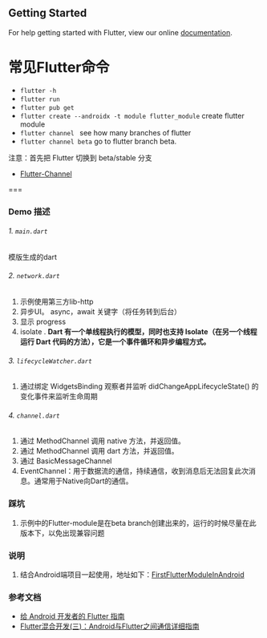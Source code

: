 ## Getting Started

For help getting started with Flutter, view our online
[documentation](https://flutter.dev/).

# 常见Flutter命令
- `flutter -h`
- `flutter run`
- `flutter pub get`
- `flutter create --androidx -t module flutter_module` create flutter module
- `flutter channel ` see how many branches of flutter
- `flutter channel beta`  go to flutter branch beta.

注意：首先把 Flutter 切换到 beta/stable 分支 
- [Flutter-Channel](https://github.com/flutter/flutter/wiki/Flutter-build-release-channels) 

===

### Demo 描述
###### 1. `main.dart`
模版生成的dart

###### 2. `network.dart`
1. 示例使用第三方lib-http
2. 异步UI。 async，await 关键字（将任务转到后台）
3. 显示 progress
4. isolate . **Dart 有一个单线程执行的模型，同时也支持 Isolate（在另一个线程运行 Dart 代码的方法），它是一个事件循环和异步编程方式。**

###### 3. `lifecycleWatcher.dart`
1. 通过绑定 WidgetsBinding 观察者并监听 didChangeAppLifecycleState() 的变化事件来监听生命周期

###### 4. `channel.dart`
1. 通过 MethodChannel 调用 native 方法，并返回值。
2. 通过 MethodChannel 调用 dart 方法，并返回值。
3. 通过 BasicMessageChannel 
4. EventChannel：用于数据流的通信，持续通信，收到消息后无法回复此次消息。通常用于Native向Dart的通信。


### 踩坑
1. 示例中的Flutter-module是在beta branch创建出来的，运行的时候尽量在此版本下，以免出现兼容问题

### 说明
1. 结合Android端项目一起使用，地址如下：[FirstFlutterModuleInAndroid](https://github.com/flutter-ppp/FirstFlutterModuleInAndroid)

### 参考文档
- [给 Android 开发者的 Flutter 指南](https://flutter.cn/docs/get-started/flutter-for/android-devs)
- [Flutter混合开发(三)：Android与Flutter之间通信详细指南](https://juejin.im/post/5dce51edf265da0c0c1fe649)